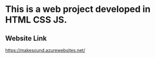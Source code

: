# This is a web project developed in HTML CSS JS.


## Website Link
https://makesound.azurewebsites.net/
